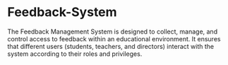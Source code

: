 # Feedback-System
The Feedback Management System is designed to collect, manage, and control access to feedback within an educational environment. It ensures that different users (students, teachers, and directors) interact with the system according to their roles and privileges.
